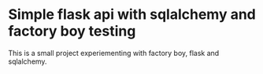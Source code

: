 # Simple flask api with sqlalchemy and factory boy testing

This is a small project experiementing with factory boy, flask and sqlalchemy.